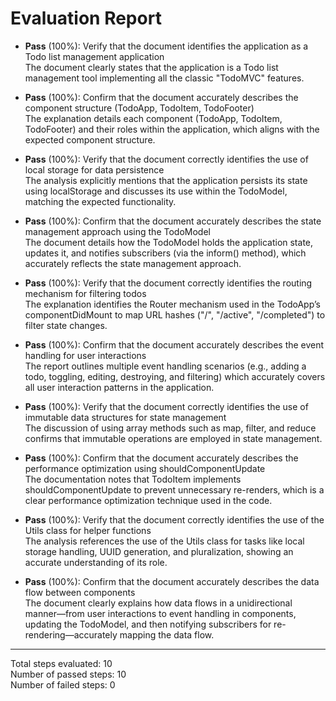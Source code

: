 # Evaluation Report

- **Pass** (100%): Verify that the document identifies the application as a Todo list management application  
  The document clearly states that the application is a Todo list management tool implementing all the classic "TodoMVC" features.

- **Pass** (100%): Confirm that the document accurately describes the component structure (TodoApp, TodoItem, TodoFooter)  
  The explanation details each component (TodoApp, TodoItem, TodoFooter) and their roles within the application, which aligns with the expected component structure.

- **Pass** (100%): Verify that the document correctly identifies the use of local storage for data persistence  
  The analysis explicitly mentions that the application persists its state using localStorage and discusses its use within the TodoModel, matching the expected functionality.

- **Pass** (100%): Confirm that the document accurately describes the state management approach using the TodoModel  
  The document details how the TodoModel holds the application state, updates it, and notifies subscribers (via the inform() method), which accurately reflects the state management approach.

- **Pass** (100%): Verify that the document correctly identifies the routing mechanism for filtering todos  
  The explanation identifies the Router mechanism used in the TodoApp’s componentDidMount to map URL hashes ("/", "/active", "/completed") to filter state changes.

- **Pass** (100%): Confirm that the document accurately describes the event handling for user interactions  
  The report outlines multiple event handling scenarios (e.g., adding a todo, toggling, editing, destroying, and filtering) which accurately covers all user interaction patterns in the application.

- **Pass** (100%): Verify that the document correctly identifies the use of immutable data structures for state management  
  The discussion of using array methods such as map, filter, and reduce confirms that immutable operations are employed in state management.

- **Pass** (100%): Confirm that the document accurately describes the performance optimization using shouldComponentUpdate  
  The documentation notes that TodoItem implements shouldComponentUpdate to prevent unnecessary re-renders, which is a clear performance optimization technique used in the code.

- **Pass** (100%): Verify that the document correctly identifies the use of the Utils class for helper functions  
  The analysis references the use of the Utils class for tasks like local storage handling, UUID generation, and pluralization, showing an accurate understanding of its role.

- **Pass** (100%): Confirm that the document accurately describes the data flow between components  
  The document clearly explains how data flows in a unidirectional manner—from user interactions to event handling in components, updating the TodoModel, and then notifying subscribers for re-rendering—accurately mapping the data flow.

---

Total steps evaluated: 10  
Number of passed steps: 10  
Number of failed steps: 0